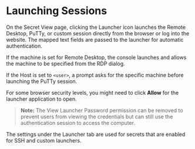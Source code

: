 [title]: # (Launching Sessions)
[tags]: # (Launcher)
[priority]: # (40)

# Launching Sessions

On the Secret View page, clicking the Launcher icon launches the Remote Desktop, PuTTy, or custom session directly from the browser or log into the website. The mapped text fields are passed to the launcher for automatic authentication.

If the machine is set for Remote Desktop, the console launches and allows the machine to be specified from the RDP dialog.

If the Host is set to `<user>`, a prompt asks for the specific machine before launching the PuTTy session.

For some browser security levels, you might need to click **Allow** for the launcher application to open.

> **Note:** The View Launcher Password permission can be removed to prevent users from viewing the credentials but can still use the authentication session to access the computer.

The settings under the Launcher tab are used for secrets that are enabled for SSH and custom launchers.
